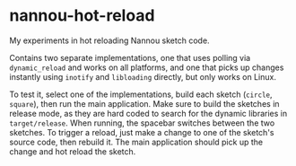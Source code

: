 # nannou-hot-reload

My experiments in hot reloading Nannou sketch code.

Contains two separate implementations, one that uses polling via
`dynamic_reload` and works on all platforms, and one that picks up
changes instantly using `inotify` and `libloading` directly, but only
works on Linux.

To test it, select one of the implementations, build each sketch
(`circle`, `square`), then run the main application. Make sure to
build the sketches in release mode, as they are hard coded to search
for the dynamic libraries in `target/release`. When running, the
spacebar switches between the two sketches. To trigger a reload, just
make a change to one of the sketch's source code, then rebuild it. The
main application should pick up the change and hot reload the sketch.
